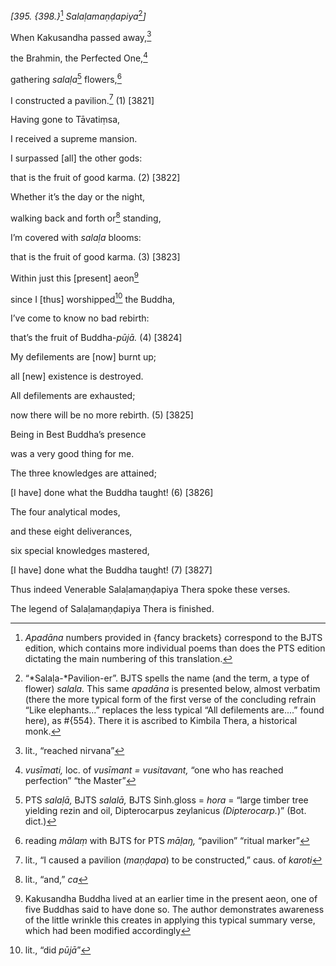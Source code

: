 *\[395. {398.}*[^1] *Salaḷamaṇḍapiya*[^2]*\]*

When Kakusandha passed away,[^3]

the Brahmin, the Perfected One,[^4]

gathering *salaḷa*[^5] flowers,[^6]

I constructed a pavilion.[^7] (1) \[3821\]

Having gone to Tāvatiṃsa,

I received a supreme mansion.

I surpassed \[all\] the other gods:

that is the fruit of good karma. (2) \[3822\]

Whether it’s the day or the night,

walking back and forth or[^8] standing,

I’m covered with *salaḷa* blooms:

that is the fruit of good karma. (3) \[3823\]

Within just this \[present\] aeon[^9]

since I \[thus\] worshipped[^10] the Buddha,

I’ve come to know no bad rebirth:

that’s the fruit of Buddha-*pūjā.* (4) \[3824\]

My defilements are \[now\] burnt up;

all \[new\] existence is destroyed.

All defilements are exhausted;

now there will be no more rebirth. (5) \[3825\]

Being in Best Buddha’s presence

was a very good thing for me.

The three knowledges are attained;

\[I have\] done what the Buddha taught! (6) \[3826\]

The four analytical modes,

and these eight deliverances,

six special knowledges mastered,

\[I have\] done what the Buddha taught! (7) \[3827\]

Thus indeed Venerable Salaḷamaṇḍapiya Thera spoke these verses.

The legend of Salaḷamaṇḍapiya Thera is finished.

[^1]: *Apadāna* numbers provided in {fancy brackets} correspond to the
    BJTS edition, which contains more individual poems than does the PTS
    edition dictating the main numbering of this translation.

[^2]: “*Salaḷa-*Pavilion-er”. BJTS spells the name (and the term, a type
    of flower) *salala.* This same *apadāna* is presented below, almost
    verbatim (there the more typical form of the first verse of the
    concluding refrain “Like elephants...” replaces the less typical
    “All defilements are....” found here), as \#{554}. There it is
    ascribed to Kimbila Thera, a historical monk.

[^3]: lit., “reached nirvana”

[^4]: *vusīmati,* loc. of *vusīmant = vusitavant,* “one who has reached
    perfection” “the Master”

[^5]: PTS *salaḷā,* BJTS *salalā,* BJTS Sinh.gloss = *hora* = “large
    timber tree yielding rezin and oil, Dipterocarpus zeylanicus
    *(Dipterocarp.*)” (Bot. dict.)

[^6]: reading *mālaṃ* with BJTS for PTS *māḷaŋ,* “pavilion” “ritual
    marker”

[^7]: lit., “I caused a pavilion (*maṇḍapa*) to be constructed,” caus.
    of *karoti*

[^8]: lit., “and,” *ca*

[^9]: Kakusandha Buddha lived at an earlier time in the present aeon,
    one of five Buddhas said to have done so. The author demonstrates
    awareness of the little wrinkle this creates in applying this
    typical summary verse, which had been modified accordingly

[^10]: lit., “did *pūjā*”
